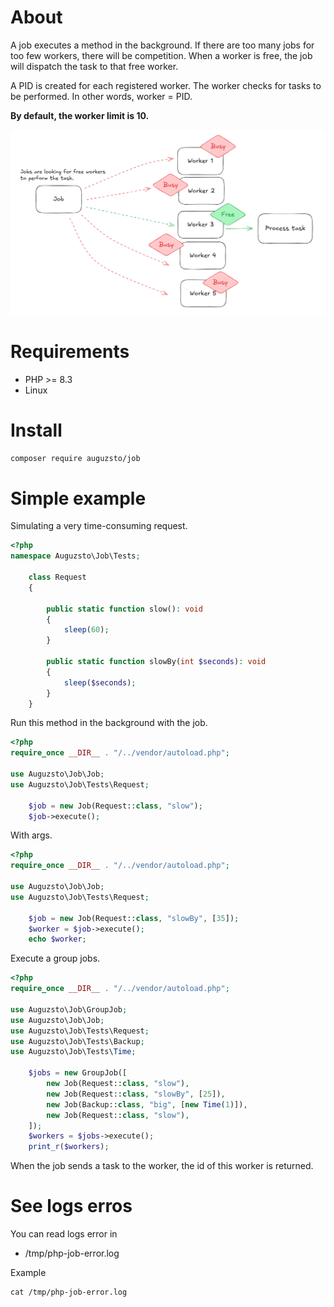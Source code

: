 # About
A job executes a method in the background. If there are too many jobs for too few workers, there will be competition. When a worker is free, the job will dispatch the task to that free worker.

A PID is created for each registered worker. The worker checks for tasks to be performed. In other words, worker = PID.

<b>By default, the worker limit is 10.</b>

<div style="text-align:center; margin-bottom:15px;">
<img src="https://github.com/auguzsto/job/blob/main/images/design.png?raw=true">
</div>

# Requirements
- PHP >= 8.3
- Linux

# Install
```sh
composer require auguzsto/job
```

# Simple example
Simulating a very time-consuming request.
```php
<?php
namespace Auguzsto\Job\Tests;

    class Request 
    {

        public static function slow(): void 
        {
            sleep(60);
        }

        public static function slowBy(int $seconds): void 
        {
            sleep($seconds);
        }
    }
```
Run this method in the background with the job.
```php
<?php
require_once __DIR__ . "/../vendor/autoload.php";

use Auguzsto\Job\Job;
use Auguzsto\Job\Tests\Request;

    $job = new Job(Request::class, "slow");
    $job->execute();
```

With args.
```php
<?php
require_once __DIR__ . "/../vendor/autoload.php";

use Auguzsto\Job\Job;
use Auguzsto\Job\Tests\Request;

    $job = new Job(Request::class, "slowBy", [35]);
    $worker = $job->execute();
    echo $worker;
```
Execute a group jobs.
```php
<?php
require_once __DIR__ . "/../vendor/autoload.php";

use Auguzsto\Job\GroupJob;
use Auguzsto\Job\Job;
use Auguzsto\Job\Tests\Request;
use Auguzsto\Job\Tests\Backup;
use Auguzsto\Job\Tests\Time;

    $jobs = new GroupJob([
        new Job(Request::class, "slow"),
        new Job(Request::class, "slowBy", [25]),
        new Job(Backup::class, "big", [new Time(1)]),
        new Job(Request::class, "slow"),
    ]);
    $workers = $jobs->execute();
    print_r($workers);
```
When the job sends a task to the worker, the id of this worker is returned.

# See logs erros
You can read logs error in 
- /tmp/php-job-error.log

Example
```
cat /tmp/php-job-error.log
```